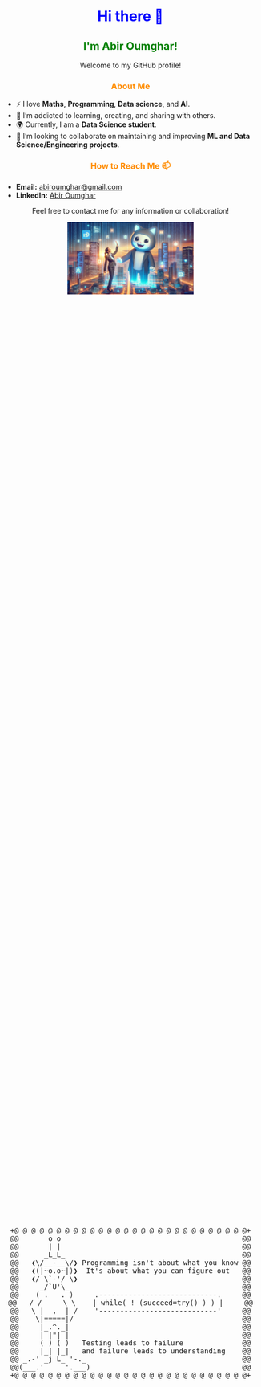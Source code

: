 <h1 align="center" style="color:blue;">Hi there 👋</h1>

<h2 align="center" style="color:green;">I'm Abir Oumghar!</h2>

<p align="center">Welcome to my GitHub profile!</p>

<h3 align="center" style="color:darkorange;">About Me</h3>

- ⚡ I love **Maths**, **Programming**, **Data science**, and **AI**.
- 🌱 I’m addicted to learning, creating, and sharing with others.
- 🌍 Currently, I am a **Data Science student**.
- 💞️ I’m looking to collaborate on maintaining and improving **ML and Data Science/Engineering projects**.

<h3 align="center" style="color:darkorange;">How to Reach Me 📫</h3>

- **Email:** <a href="mailto:abiroumghar@gmail.com">abiroumghar@gmail.com</a>
- **LinkedIn:** <a href="https://www.linkedin.com/in/abir-oumghar-699690210/">Abir Oumghar</a>

<p align="center">Feel free to contact me for any information or collaboration!</p>

<p align="center"><img src="./abirrrr.png" alt="Abir's GitHub Banner" width="50%"/>
<p align="center"><div style="display: flex; justify-content: center; align-items: center; height: 100vh;">
  <div style="text-align: center; font-family: monospace;">
    <pre>
+@ @ @ @ @ @ @ @ @ @ @ @ @ @ @ @ @ @ @ @ @ @ @ @ @ @ @ @+
@@       o o                                           @@
@@       | |                                           @@
@@      _L_L_                                          @@
@@   ❮\/__-__\/❯ Programming isn't about what you know @@
@@   ❮(|~o.o~|)❯  It's about what you can figure out   @@
@@   ❮/ \`-'/ \❯                                       @@
@@     _/`U'\_                                         @@
@@    ( .   . )     .----------------------------.     @@
@@   / /     \ \    | while( ! (succeed=try() ) ) |     @@
@@   \ |  ,  | /    '----------------------------'     @@
@@    \|=====|/                                        @@
@@     |_.^._|                                         @@
@@     | |"| |                                         @@
@@     ( ) ( )   Testing leads to failure              @@
@@     |_| |_|   and failure leads to understanding    @@
@@ _.-' _j L_ '-._                                     @@
@@(___.'     '.___)                                    @@
+@ @ @ @ @ @ @ @ @ @ @ @ @ @ @ @ @ @ @ @ @ @ @ @ @ @ @ @+
    </pre>
  </div>
</div>
</p>
</p>
